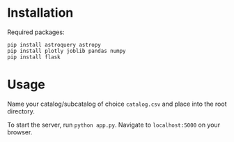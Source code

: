 # Installation

Required packages:
```
pip install astroquery astropy
pip install plotly joblib pandas numpy
pip install flask
```

# Usage

Name your catalog/subcatalog of choice `catalog.csv` and place into the root directory.

To start the server, run `python app.py`. Navigate to `localhost:5000` on your browser.